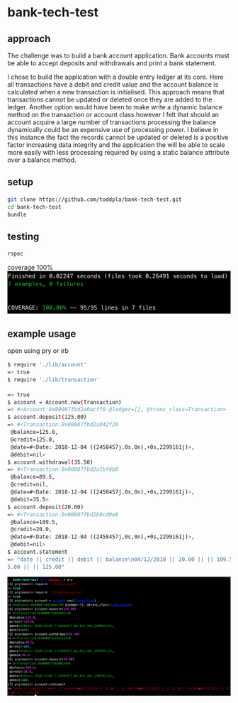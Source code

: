 # bank-tech-test

## approach
The challenge was to build a bank account application. Bank accounts must be able to accept deposits and withdrawals and print a bank statement.

I chose to build the application with a double entry ledger at its core. Here all transactions have a debit and credit value and the account balance is calculated when a new transaction is initialised. This approach means that transactions cannot be updated or deleted once they are added to the ledger. Another option would have been to make write a dynamic balance method on the transaction or account class however I felt that should an account acquire a large number of transactions processing the balance dynamically could be an expensive use of processing power. I believe in this instance the fact the records cannot be updated or deleted is a positive factor increasing data integrity and the application the will be able to scale more easily with less processing required by using a static balance attribute over a balance method.

## setup

```sh
git clone https://github.com/toddpla/bank-tech-test.git
cd bank-tech-test
bundle
```

## testing
```sh
rspec
```
coverage 100%
![test-coverage](https://github.com/toddpla/bank-tech-test/blob/master/docs/images/test_coverage.png)

## example usage
open using pry or irb
```sh
$ require './lib/account'
=> true
$ require './lib/transaction'

=> true
$ account = Account.new(Transaction)
=> #<Account:0x00007fbd2a0acff0 @ledger=[], @trans_class=Transaction>
$ account.deposit(125.00)
=> #<Transaction:0x00007fbd2a942f20
 @balance=125.0,
 @credit=125.0,
 @date=#<Date: 2018-12-04 ((2458457j,0s,0n),+0s,2299161j)>,
 @debit=nil>
$ account.withdrawal(35.50)
=> #<Transaction:0x00007fbd2a1bf4b0
 @balance=89.5,
 @credit=nil,
 @date=#<Date: 2018-12-04 ((2458457j,0s,0n),+0s,2299161j)>,
 @debit=35.5>
$ account.deposit(20.00)
=> #<Transaction:0x00007fbd2b0cd9e8
 @balance=109.5,
 @credit=20.0,
 @date=#<Date: 2018-12-04 ((2458457j,0s,0n),+0s,2299161j)>,
 @debit=nil>
$ account.statement
=> "date || credit || debit || balance\n04/12/2018 || 20.00 || || 109.50\n04/12/2018 || || 35.50 || 89.50\n04/12/2018 || 12
5.00 || || 125.00"
```

![working-example](https://github.com/toddpla/bank-tech-test/blob/master/docs/images/working_screenshot.png)
